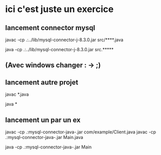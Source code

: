 # ici c'est juste un exercice
## lancement connector mysql

javac -cp .:../lib/mysql-connector-j-8.3.0.jar src/****.java


java -cp .:../lib/mysql-connector-j-8.3.0.jar src.*****
## (Avec windows changer : -> ;)


## lancement autre projet

javac *.java

java *

## lancement un par un ex

javac -cp .:mysql-connector-java-<version>.jar com/example/Client.java
javac -cp .:mysql-connector-java-<version>.jar Main.java

java -cp .:mysql-connector-java-<version>.jar Main

